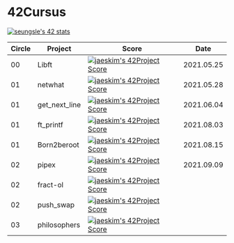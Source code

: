 # 42Cursus

[![seungsle's 42 stats](https://badge42.herokuapp.com/api/stats/seungsle?privacyEmail=true)](https://github.com/aLVINlEE9/42Cursus.git)

|Circle|Project|Score|Date|
|----|----|----|----|
|00|Libft|[![jaeskim's 42Project Score](https://badge42.herokuapp.com/api/project/seungsle/Libft)](https://github.com/aLVINlEE9/42Cursus_00_Libft.git)|2021.05.25
|01|netwhat|[![jaeskim's 42Project Score](https://badge42.herokuapp.com/api/project/seungsle/netwhat)](https://github.com/aLVINlEE9/42Cursus_01_netwhat.git)|2021.05.28
|01|get_next_line|[![jaeskim's 42Project Score](https://badge42.herokuapp.com/api/project/seungsle/get_next_line)](https://github.com/aLVINlEE9/42Cursus_01_get_next_line.git)|2021.06.04
|01|ft_printf|[![jaeskim's 42Project Score](https://badge42.herokuapp.com/api/project/seungsle/ft_printf)](https://github.com/aLVINlEE9/42Cursus_01_ft_printf.git)|2021.08.03
|01|Born2beroot|[![jaeskim's 42Project Score](https://badge42.herokuapp.com/api/project/seungsle/Born2beroot)](https://github.com/aLVINlEE9/42Cursus_01_Born2beroot.git)|2021.08.15 
|02|pipex|[![jaeskim's 42Project Score](https://badge42.herokuapp.com/api/project/seungsle/pipex)](https://github.com/aLVINlEE9/42Cursus_02_pipex.git)|2021.09.09 
|02|fract-ol|[![jaeskim's 42Project Score](https://badge42.herokuapp.com/api/project/seungsle/so_long)](https://github.com/aLVINlEE9/42Cursus_02_fract-ol.git)|
|02|push_swap|[![jaeskim's 42Project Score](https://badge42.herokuapp.com/api/project/seungsle/push_swap)](https://github.com/aLVINlEE9/42Cursus_02_push_swap.git)|
|03|philosophers|[![jaeskim's 42Project Score](https://badge42.herokuapp.com/api/project/seungsle/push_swap)](https://github.com/aLVINlEE9/42Cursus_03_Philosophers.git)|
